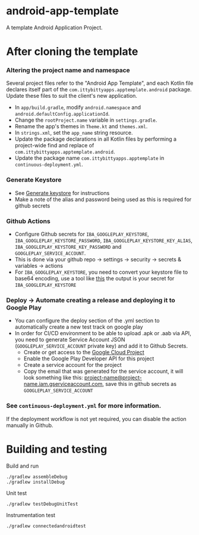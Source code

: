 # android-app-template
A template Android Application Project.

# After cloning the template

### Altering the project name and namespace

Several project files refer to the "Android App Template", and each Kotlin file declares itself part
of the `com.ittybittyapps.apptemplate.android` package. Update these files to suit the client's new
application.

- In `app/build.gradle`, modify `android.namespace` and `android.defaultConfig.applicationId`.
- Change the `rootProject.name` variable in `settings.gradle`.
- Rename the app's themes in `Theme.kt` and `themes.xml`.
- In `strings.xml`, set the `app_name` string resource.
- Update the package declarations in all Kotlin files by performing a project-wide find and
  replace of `com.ittybittyapps.apptemplate.android`.
- Update the package name `com.ittybittyapps.apptemplate` in `continuous-deployment.yml`.

### Generate Keystore
- See [Generate keystore](https://developer.android.com/studio/publish/app-signing) for instructions
- Make a note of the alias and password being used as this is required for github secrets 

### Github Actions
- Configure Github secrets for `IBA_GOOGLEPLAY_KEYSTORE`, `IBA_GOOGLEPLAY_KEYSTORE_PASSWORD`,
`IBA_GOOGLEPLAY_KEYSTORE_KEY_ALIAS`, `IBA_GOOGLEPLAY_KEYSTORE_KEY_PASSWORD` and 
`GOOGLEPLAY_SERVICE_ACCOUNT`.
- This is done via your github repo -> settings -> security -> secrets & variables -> actions
- For `IBA_GOOGLEPLAY_KEYSTORE`, you need to convert your keystore file to base64 encoding, use a tool like [this](https://8gwifi.org/Base64Functions.jsp) the output is your secret for `IBA_GOOGLEPLAY_KEYSTORE`

### Deploy -> Automate creating a release and deploying it to Google Play
- You can configure the deploy section of the .yml section to automatically create a new test track on google play
- In order for CI/CD environment to be able to upload .apk or .aab via API, you need to generate Service Account JSON (`GOOGLEPLAY_SERVICE_ACCOUNT` private key) and add it to Github Secrets. 
  - Create or get access to the [Google Cloud Project](console.cloud.google.com)
  - Enable the Google Play Developer API for this project
  - Create a service account for the project
  - Copy the email that was generated for the service account, it will look something like this: project-name@project-name.iam.gserviceaccount.com, save this in github secrets as `GOOGLEPLAY_SERVICE_ACCOUNT`


### See `continuous-deployment.yml` for more information.

If the deployment workflow is not yet required, you can disable the action manually in Github.

# Building and testing
Build and run
```shell
./gradlew assembleDebug
./gradlew installDebug
```

Unit test 
```shell
./gradlew testDebugUnitTest
```

Instrumentation test
```shell
./gradlew connectedandroidtest
```


